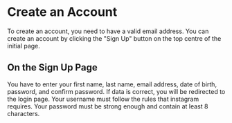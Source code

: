 # Create an Account

To create an account, you need to have a valid email address. You can create an account by clicking the "Sign Up" button on the top centre of the initial page.

## On the Sign Up Page

You have to enter your first name, last name, email address, date of birth, password, and confirm password. If data is correct, you will be redirected to the login page. Your username must follow the rules that instagram requires. Your password must be strong enough and contain at least 8 characters.

